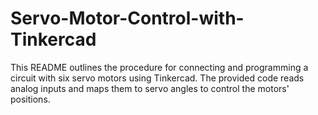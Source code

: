 # Servo-Motor-Control-with-Tinkercad
This README outlines the procedure for connecting and programming a circuit with six servo motors using Tinkercad. The provided code reads analog inputs and maps them to servo angles to control the motors' positions.

